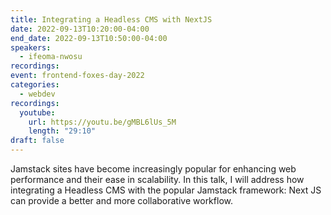 ```yaml
---
title: Integrating a Headless CMS with NextJS
date: 2022-09-13T10:20:00-04:00
end_date: 2022-09-13T10:50:00-04:00
speakers:
  - ifeoma-nwosu
recordings:
event: frontend-foxes-day-2022
categories:
  - webdev
recordings:
  youtube:
    url: https://youtu.be/gMBL6lUs_5M
    length: "29:10"
draft: false
---
```


Jamstack sites have become increasingly popular for enhancing web performance and their ease in scalability. In this talk, I will address how integrating a Headless CMS with the popular Jamstack framework: Next JS can provide a better and more collaborative workflow.
